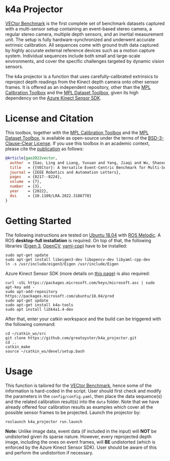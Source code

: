 # k4a Projector

[VECtor Benchmark](https://star-datasets.github.io/vector/) is the first complete set of benchmark datasets captured with a multi-sensor setup containing an event-based stereo camera, a regular stereo camera, multiple depth sensors, and an inertial measurement unit. The setup is fully hardware-synchronized and underwent accurate extrinsic calibration. All sequences come with ground truth data captured by highly accurate external reference devices such as a motion capture system. Individual sequences include both small and large-scale environments, and cover the specific challenges targeted by dynamic vision sensors.

The k4a projector is a function that uses carefully-calibrated extrinsics to reproject depth readings from the Kinect depth camera onto other sensor frames. It is offered as an independent repository, other than the [MPL Calibration Toolbox](https://github.com/mgaoling/mpl_calibration_toolbox) and the [MPL Dataset Toolbox](https://github.com/mgaoling/mpl_dataset_toolbox), given its high dependency on the [Azure Kinect Sensor SDK](https://github.com/microsoft/Azure-Kinect-Sensor-SDK).

# License and Citation

This toolbox, together with the [MPL Calibration Toolbox](https://github.com/mgaoling/mpl_calibration_toolbox) and the [MPL Dataset Toolbox](https://github.com/mgaoling/mpl_dataset_toolbox), is available as open-source under the terms of the [BSD-3-Clause-Clear License](https://github.com/greatoyster/k4a_projector/blob/main/LICENSE.txt). If you use this toolbox in an academic context, please cite the [publication](https://star-datasets.github.io/vector/assets/pdf/VECtor.pdf) as follows:

```bibtex
@Article{gao2022vector,
  author  = {Gao, Ling and Liang, Yuxuan and Yang, Jiaqi and Wu, Shaoxun and Wang, Chenyu and Chen, Jiaben and Kneip, Laurent},
  title   = {{VECtor}: A Versatile Event-Centric Benchmark for Multi-Sensor SLAM},
  journal = {IEEE Robotics and Automation Letters},
  pages   = {8217--8224},
  volume  = {7},
  number  = {3},
  year    = {2022},
  doi     = {10.1109/LRA.2022.3186770}
}
```

# Getting Started

The following instructions are tested on [Ubuntu 18.04](https://ubuntu.com/download/desktop) with [ROS Melodic](http://wiki.ros.org/ROS/Installation). A ROS **desktop-full installation** is required. On top of that, the following libraries ([Eigen 3](https://eigen.tuxfamily.org/index.php?title=Main_Page), [OpenCV](https://opencv.org/releases/), [yaml-cpp](https://github.com/jbeder/yaml-cpp)) have to be installed:

```
sudo apt-get update
sudo apt-get install libeigen3-dev libopencv-dev libyaml-cpp-dev
ln -s /usr/include/eigen3/Eigen /usr/include/Eigen
```

Azure Kinect Sensor SDK (more details on [this page](https://docs.microsoft.com/en-us/azure/kinect-dk/sensor-sdk-download#linux-installation-instructions)) is also required:

```
curl -sSL https://packages.microsoft.com/keys/microsoft.asc | sudo apt-key add -
sudo apt-add-repository https://packages.microsoft.com/ubuntu/18.04/prod
sudo apt-get update
sudo apt-get install k4a-tools
sudo apt install libk4a1.4-dev
```

After that, enter your catkin workspace and the build can be triggered with the following command:

```
cd ~/catkin_ws/src
git clone https://github.com/greatoyster/k4a_projector.git
cd ..
catkin_make
source ~/catkin_ws/devel/setup.bash
```

# Usage

This function is tailored for the [VECtor Benchmark](https://star-datasets.github.io/vector/), hence some of the information is hard-coded in the script. User should first check and modify the parameters in the `config/config.yaml`, then place the data sequence(s) and the related calibration result(s) into the `data` folder. Note that we have already offered four calibration results as examples which cover all the possible sensor frames to be projected. Launch the projector by:

```
roslaunch k4a_projector run.launch
```

**Note:** Unlike image data, event data (if included in the input) will **NOT** be undistorted given its sparse nature. However, every reprojected depth image, including the ones on event frames, will **BE** undistorted (which is enforced by the Azure Kinect Sensor SDK). User should be aware of this and perform the undistortion if necessary.
